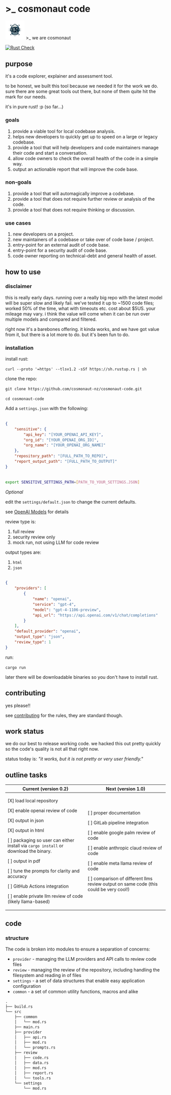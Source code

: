 # >_ cosmonaut code

<img src="assets/img/cosmonaut_logo_trans.png" width="12%" height="12%">
>_ we are cosmonaut

[![Rust Check](https://github.com/cosmonaut-nz/cosmonaut-code/actions/workflows/rust-check.yml/badge.svg)](https://github.com/cosmonaut-nz/cosmonaut-code/actions/workflows/rust-check.yml)

## purpose

it's a code explorer, explainer and assessment tool.

to be honest, we built this tool because we needed it for the work we do. sure there are some great tools out there, but none of them quite hit the mark for our needs.

it's in pure rust! :p (so far...)

### goals

1. provide a viable tool for local codebase analysis.
2. helps new developers to quickly get up to speed on a large or legacy codebase.
3. provide a tool that will help developers and code maintainers manage their code and start a conversation.
4. allow code owners to check the overall health of the code in a simple way.
5. output an actionable report that will improve the code base.

### non-goals

1. provide a tool that will automagically improve a codebase.
2. provide a tool that does not require further review or analysis of the code.
3. provide a tool that does not require thinking or discussion.

### use cases

1. new developers on a project.
2. new maintainers of a codebase or take over of code base / project.
3. entry-point for an external audit of code base.
4. entry-point for a security audit of code base.
5. code owner reporting on technical-debt and general health of asset.

## how to use

### disclaimer

this is really early days. running over a really big repo with the latest model will be super slow and likely fail. we've tested it up to ~1500 code files; worked 50% of the time, what with timeouts etc. cost about $5US. your mileage may vary. i think the value will come when it can be run over multiple models and compared and filtered.

right now it's a barebones offering. it kinda works, and we have got value from it, but there is a lot more to do. but it's been fun to do.

### installation

install rust:

`curl --proto '=https' --tlsv1.2 -sSf https://sh.rustup.rs | sh`

clone the repo:

`git clone https://github.com/cosmonaut-nz/cosmonaut-code.git`

`cd cosmonaut-code`

Add a `settings.json` with the following:

```json

{
    "sensitive": {
        "api_key": "[YOUR_OPENAI_API_KEY]",
        "org_id": "[YOUR_OPENAI_ORG_ID]",
        "org_name": "[YOUR_OPENAI_ORG_NAME]"
    },
    "repository_path": "[FULL_PATH_TO_REPO]",
    "report_output_path": "[FULL_PATH_TO_OUTPUT]"
}

```

```bash

export SENSITIVE_SETTINGS_PATH=[PATH_TO_YOUR_SETTINGS.JSON]

```

_Optional_

edit the `settings/default.json` to change the current defaults.

see [OpenAI Models](https://platform.openai.com/docs/models/gpt-4-and-gpt-4-turbo) for details

review type is:

1. full review
2. security review only
3. mock run, not using LLM for code review

output types are:

1. `html`
2. `json`

```json

{
    "providers": [
        {
            "name": "openai",
            "service": "gpt-4",
            "model": "gpt-4-1106-preview",
            "api_url": "https://api.openai.com/v1/chat/completions"
        }
    ],
    "default_provider": "openai",
    "output_type": "json",
    "review_type": 1
}

```

run:

`cargo run`

later there will be downloadable binaries so you don't have to install rust.

## contributing

yes please!!

see [contributing](CONTRIBUTING.md) for the rules, they are standard though.

## work status

we do our best to release working code. we hacked this out pretty quickly so the code's quality is not all that right now.

status today is: *"it works, but it is not pretty or very user friendly."*

## outline tasks

<table>
  <thead>
    <tr>
      <th width="50%"> Current (version 0.2)</th>
      <th width="50%">Next (version 1.0)</th>
    </tr>
  </thead>
  <tbody>
  <tr width="100%">
<td>

[X] load local repository

[X] enable openai review of code

[X] output in json

[X] output in html

[ ] packaging so user can either install via `cargo install` or download the binary.

[ ] output in pdf

[ ] tune the prompts for clarity and accuracy

[ ] GitHub Actions integration

[ ] enable private llm review of code (likely llama-based)

</td>
<td>

[ ] proper documentation

[ ] GitLab pipeline integration

[ ] enable google palm review of code

[ ] enable anthropic claud review of code

[ ] enable meta llama review of code

[ ] comparison of different llms review output on same code (this could be very cool!)

</td>
</tr>

  </tbody>
</table>

## code

### structure

The code is broken into modules to ensure a separation of concerns:

- `provider` - managing the LLM providers and API calls to review code files
- `review` - managing the review of the repository, including handling the filesystem and reading in of files
- `settings` - a set of data structures that enable easy application configuration
- `common` - a set of common utility functions, macros and alike

```plaintext
.
├── build.rs
└── src
    ├── common
    │   └── mod.rs
    ├── main.rs
    ├── provider
    │   ├── api.rs
    │   ├── mod.rs
    │   └── prompts.rs
    ├── review
    │   ├── code.rs
    │   ├── data.rs
    │   ├── mod.rs
    │   ├── report.rs
    │   └── tools.rs
    └── settings
        └── mod.rs
```
